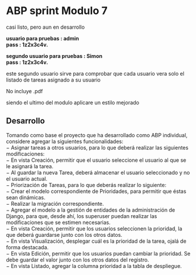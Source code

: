 <h1>ABP sprint Modulo 7</h1>
casi listo, pero aun en desarrollo

<b>usuario para pruebas : admin <br/>
pass : 1z2x3c4v.</b>

<b>segundo usuario para pruebas : Simon <br/>
pass : 1z2x3c4v.</b>

este segundo usuario sirve para comprobar que cada usuario vera solo el listado de tareas asignado a su usuario

No incluye .pdf

siendo el ultimo del modulo aplicare un estilo mejorado

<h2>Desarrollo</h2>

Tomando como base el proyecto que ha desarrollado como ABP individual, considere agregar la siguientes
funcionalidades:<br/>
− Asignar tareas a otros usuarios, para lo que deberá realizar las siguientes modificaciones:<br/>
− En vista Creación, permitir que el usuario seleccione el usuario al que se le asignará la
tarea.<br/>
− Al guardar la nueva Tarea, deberá almacenar el usuario seleccionado y no el usuario actual.<br/>
− Priorización de Tareas, para lo que deberás realizar lo siguiente:<br/>
− Crear el modelo correspondiente de Prioridades, para permitir que éstas sean dinámicas.<br/>
− Realizar la migración correspondiente.<br/>
− Agregar el modelo a la gestión de entidades de la administración de Django, para que,
desde ahí, los superuser puedan realizar las modificaciones que se estimen necesarias.<br/>
− En vista Creación, permitir que los usuarios seleccionen la prioridad, la que deberá
guardarse junto con los otros datos.<br/>
− En vista Visualización, desplegar cuál es la prioridad de la tarea, ojalá de forma destacada.<br/>
− En vista Edición, permitir que los usuarios puedan cambiar la prioridad. Se debe guardar
el valor junto con los otros datos del registro.<br/>
− En vista Listado, agregar la columna prioridad a la tabla de despliegue.<br/>

